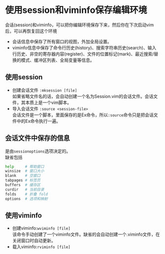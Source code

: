 # 使用session和viminfo保存编辑环境
会话(session)和viminfo，可以把你编辑环境保存下来，然后你在下次启动vim后，可以再恢复回这个环境

- 会话信息中保存了所有窗口的视图，外加全局设置。
- viminfo信息中保存了命令行历史(history)、搜索字符串历史(search)、输入行历史、非空的寄存器内容(register)、文件的位置标记(mark)、最近搜索/替换的模式、缓冲区列表、全局变量等信息。

## 使用session
- 创建会话文件 `:mksession [file]`  
如果省略文件名的话，会自动创建一个名为Session.vim的会话文件。会话文件，其本质上是一个vim脚本。
- 导入会话文件 `:source <session-file>`  
会话文件是一个脚本，里面保存的是Ex命令，所以`:source`命令只是把会话文件中的Ex命令执行一遍。
## 会话文件中保存的信息
是由`sessionoptions`选项决定的。  
缺省包括
```bash
help     # 帮助窗口
winsize  # 窗口大小
blank    # 空窗口 
tabpages # 标签页
buffers  # 缓存区
curdir   # 当前目录
folds    # 折叠 fold
options  # 选项和映射
```

## 使用viminfo
- 创建viminfo:`wviminfo [file]`  
该命令手动创建了一个viminfo文件。缺省的会自动创建一个.viminfo文件，在关闭窗口时自动更新。
- 载入viminfo:`rviminfo [file]`